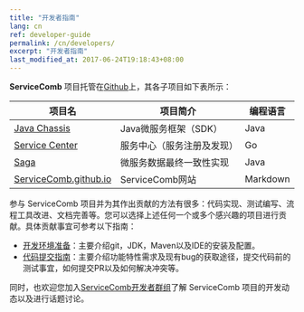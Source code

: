 ```yaml
---
title: "开发者指南"
lang: cn
ref: developer-guide
permalink: /cn/developers/
excerpt: "开发者指南"
last_modified_at: 2017-06-24T19:18:43+08:00
---
```


**ServiceComb** 项目托管在[Github](https://github.com/ServiceComb)上，其各子项目如下表所示：

| 项目名                                                                        | 项目简介                   | 编程语言 |
|-------------------------------------------------------------------------------|----------------------------|----------|
| [Java Chassis](https://github.com/ServiceComb/ServiceComb-Java-Chassis)       | Java微服务框架（SDK）      | Java     |
| [Service Center](https://github.com/ServiceComb/service-center)               | 服务中心（服务注册及发现） | Go       |
| [Saga](https://github.com/ServiceComb/saga)                                   | 微服务数据最终一致性实现   | Java     |
| [ServiceComb.github.io](https://github.com/ServiceComb/ServiceComb.github.io) | ServiceComb网站            | Markdown |

参与 ServiceComb 项目并为其作出贡献的方法有很多：代码实现、测试编写、流程工具改进、文档完善等。您可以选择上述任何一个或多个感兴趣的项目进行贡献。具体贡献事宜可参考以下指南：

* [开发环境准备](/cn/developers/setup-develop-environment/)：主要介绍git，JDK，Maven以及IDE的安装及配置。
* [代码提交指南](/cn/developers/submit-codes/)：主要介绍功能特性需求及现有bug的获取途径，提交代码前的测试事宜，如何提交PR以及如何解决冲突等。

同时，也欢迎您加入[ServiceComb开发者群组](https://groups.google.com/forum/#!forum/servicecomb-developers)了解 ServiceComb 项目的开发动态以及进行话题讨论。
